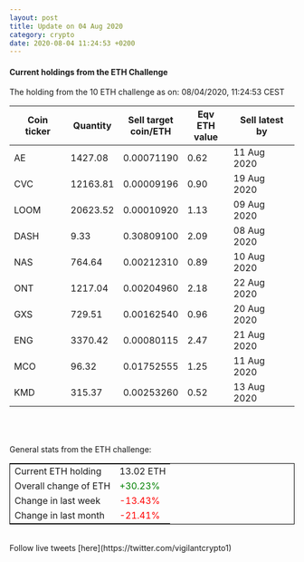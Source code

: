 ```yaml
---
layout: post
title: Update on 04 Aug 2020
category: crypto
date: 2020-08-04 11:24:53 +0200
---
```

<!-- Global site tag (gtag.js) - Google Analytics -->
<script async src="https://www.googletagmanager.com/gtag/js?id=UA-103831149-5"></script>
<script>
  window.dataLayer = window.dataLayer || [];
  function gtag(){dataLayer.push(arguments);}
  gtag('js', new Date());

  gtag('config', 'UA-103831149-5');
</script>


#### Current holdings from the ETH Challenge

The holding from the 10 ETH challenge as on: 08/04/2020, 11:24:53 CEST

|Coin ticker|Quantity|Sell target<br>coin/ETH|Eqv ETH<br>value|Sell latest by|
|-----------|--------|-----------|-----------|--------------|
AE|1427.08|  0.00071190|0.62|11 Aug 2020|
CVC|12163.81|  0.00009196|0.90|19 Aug 2020|
LOOM|20623.52|  0.00010920|1.13|09 Aug 2020|
DASH|9.33|  0.30809100|2.09|08 Aug 2020|
NAS|764.64|  0.00212310|0.89|10 Aug 2020|
ONT|1217.04|  0.00204960|2.18|22 Aug 2020|
GXS|729.51|  0.00162540|0.96|20 Aug 2020|
ENG|3370.42|  0.00080115|2.47|21 Aug 2020|
MCO|96.32|  0.01752555|1.25|11 Aug 2020|
KMD|315.37|  0.00253260|0.52|13 Aug 2020|

<br>
<br>
<br>
General stats from the ETH challenge:

<table style="border:1px solid black;margin-left:auto;margin-right:auto;">
	<tbody>
	<tr>
		<td>Current ETH holding</td>
		<td>     13.02 ETH</td>
	</tr>
	<tr>
		<td>Overall change of ETH</td>
		<td><font color="green">+30.23%</font></td>
	</tr>
	<tr>
		<td>Change in last week</td>
		<td><font color="red">-13.43%</font></td>
	</tr>
	<tr>
		<td>Change in last month</td>
		<td><font color="red">-21.41%</font></td>
	</tr>
	</tbody>
</table>

<br>
Follow live tweets [here](https://twitter.com/vigilantcrypto1)
<br>
<br>